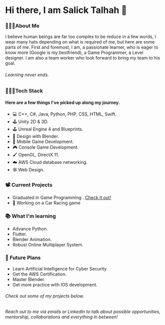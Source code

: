 # Hi there, I am Salick Talhah 👋

### 🙋🏽‍♂️About Me
I believe human beings are far too complex to be reduce in a few words, I wear many hats depending on what is required of me, but here are some parts of me.
First and foremost, I am, a passionate learner, who is eager to know more (Google is my bestfriend), a Game Programmer, a Level designer. I am also a team worker who look forward to bring my team to his goal. 

###### Learning never ends.  


### 👨🏽‍💻Tech Stack

#### Here are a few things I've picked up along my journey. 
- 💻 C++, C#, Java, Python, PHP, CSS, HTML, Swift.
- 🕹️ Unity 2D & 3D.
- 🕹️ Unreal Engine 4 and Blueprints.
- 🎨 Design with Blender.
- 📱  Mobile Game Development.
- 🎮 Console Game Development.
- 🖌️ OpenGL, DirectX 11.
- ☁️ AWS Cloud database networking.
- 🕸️ Web Design.

### 📽️ Current Projects
- Graduated in Game Programming . [Check it out!](https://www.georgebrown.ca/programs/game-programming-program-t163)
- 🚗 Working on a Car Racing game

### 📚 What I'm learning
- Advance Python.
- Flutter.
- Blender Animation.
- Robust Online Multiplayer System.

### 🌱 Future Plans
- Learn Artificial Intelligence for Cyber Security.
- Get the AWS Certification.
- Master Blender. 
- Get more practice with IOS development. 





###### Check out some of my projects below.
###### Reach out to me via emails or LinkedIn to talk about possible opportunities, mentorship, collaborations and everything in between!


<!--
**Talha991s/Talha991s** is a ✨ _special_ ✨ repository because its `README.md` (this file) appears on your GitHub profile.


- 🔭 I’m currently working on ...
- 🌱 I’m currently learning ...
- 👯 I’m looking to collaborate on ...
- 🤔 I’m looking for help with ...
- 💬 Ask me about ...
- 📫 How to reach me: ...
- 😄 Pronouns: ...
- ⚡ Fun fact: ...
-->
